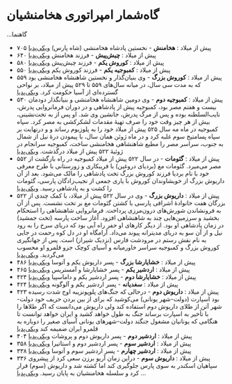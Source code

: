 # گاه‌شمار امپراتوری هخامنشیان

...گاهنما
- ۷۰۵ پیش از میلاد
  : **هخامنش** - نخستین پادشاه هخامنشی (شاه پارس) [ویکی‌پدیا](https://fa.wikipedia.org/wiki/%D9%87%D8%AE%D8%A7%D9%85%D9%86%D8%B4)
- ۶۴۰ پیش از میلاد
  : **چیش‌پیش** - فرزند هخامنش [ویکی‌پدیا](https://fa.wikipedia.org/wiki/%DA%86%DB%8C%D8%B4%E2%80%8C%D9%BE%DB%8C%D8%B4)
- ۵۸۰ پیش از میلاد
  : **کوروش یکم** - فرزند چیش‌پیش [ویکی‌پدیا](https://fa.wikipedia.org/wiki/%DA%A9%D9%88%D8%B1%D9%88%D8%B4_%DB%8C%DA%A9%D9%85)
- ۵۵۰ پیش از میلاد
  : **کمبوجیه یکم** - فرزند کوروش یکم [ویکی‌پدیا](https://fa.wikipedia.org/wiki/%DA%A9%D9%85%D8%A8%D9%88%D8%AC%DB%8C%D9%87_%DB%8C%DA%A9%D9%85)
- ۵۵۹ پیش از میلاد
  : **کوروش بزرگ** - وی بنیان‌گذار و نخستین شاهنشاه هخامنشی بود که به مدت سی سال، در میانه سال‌های ۵۵۹ تا ۵۲۹ پیش از میلاد، بر نواحی گسترده‌ای از آسیا حکومت کرد. [ویکی‌پدیا](https://fa.wikipedia.org/wiki/%DA%A9%D9%88%D8%B1%D9%88%D8%B4_%D8%A8%D8%B2%D8%B1%DA%AF)
- ۵۳۰ پیش از میلاد
  : **کمبوجیه دوم** - وی دومین شاهنشاه هخامنشی و بنیانگذار دودمان بیست و هفتم مصر بود، کمبوجیه پیش از پادشاهی و در دوران فرمانروایی پدرش، نایب‌السلطنه بوده و پس از مرگ پدرش، جانشین وی شد. او پس از به تخت‌نشینی، بیش از هر چیز وقت خود را صرف تهیهٔ مقدمات لشکرکشی به مصر کرد. سپاه کمبوجیه در ماه مه سال ۵۲۵ پیش از میلاد خود را به پلوزیوم رساند و و درنهایت بر سپاه پسامتیخ سوم غلبه کرد و در ماه ژوئن همان سال، با پیمودن درهٔ نیل از شمال به جنوب، سراسر مصر را مطیع شاهنشاهی هخامنشی ساخت، کمبوجیه سرانجام در ژوئیهٔ ۵۲۲ پیش از میلاد درگذشت. [ویکی‌پدیا](https://fa.wikipedia.org/wiki/%DA%A9%D9%85%D8%A8%D9%88%D8%AC%DB%8C%D9%87_%D8%AF%D9%88%D9%85)
- ۵۵۲ پیش از میلاد
  : **گئومات** - در سال ۵۲۲ پیش از میلاد کمبوجیه در راه بازگشت از مصر می‌میرد. گئومات مغ (بردیای دروغین) با فریبکاری و زورستانی با طرح معرفی خود با نام بردیا فرزند کوروش بزرگ تخت پادشاهی را مالک می‌شود. بعد از آن داریوش بزرگ از خویشاوندان کوروش با یاری جمعی از نجیب‌زادگان پارسی، گئومات را کشت و به پادشاهی رسید. [ویکی‌پدیا](https://fa.wikipedia.org/wiki/%DA%AF%D8%A6%D9%88%D9%85%D8%A7%D8%AA)
- ۵۲۲ پیش از میلاد
  : **داریوش بزرگ** - وی در سال ۵۲۲ پیش از میلاد، با کمک چندی از بزرگان هفت خانوادهٔ اشرافی پارسی با کشتن گئومات مغ بر تخت نشست. پس از آن به فرونشاندن شورش‌های درون‌مرزی پرداخت. فرمانروایی شاهنشاهی را استحکام بخشید و سرزمین‌هایی چند به شاهنشاهی افزود. آغاز ساخت پارسه (تخت جمشید) در زمان پادشاهی او بود. از دیگر کارهای او حفر راه آبی بود که دریای سرخ را به رود نیل و از آن سو به دریای مدیترانه پیوند می‌داد. آرامگاه او در دل کوه رحمت در جایی به نام نقش رستم در مرودشت فارس (نزدیک شیراز) است. پس از جهانگیری کوروش بزرگ و کمبوجیه سراسر خاورمیانه و آسیای کوچک جزو قلمرو او محسوب می‌گردید. [ویکی‌پدیا](https://fa.wikipedia.org/wiki/%D8%AF%D8%A7%D8%B1%DB%8C%D9%88%D8%B4_%D8%A8%D8%B2%D8%B1%DA%AF)
- ۴۸۶ پیش از میلاد
  : **خشایارشا بزرگ** - پسر داریوش یکم و آتوسا [ویکی‌پدیا](https://fa.wikipedia.org/wiki/%D8%AE%D8%B4%D8%A7%DB%8C%D8%A7%D8%B1%D8%B4%D8%A7_%D8%A8%D8%B2%D8%B1%DA%AF)
- ۴۶۵ پیش از میلاد
  : **اردشیر یکم** - پسر خشایارشا و آمستریس [ویکی‌پدیا](https://fa.wikipedia.org/wiki/%D8%A7%D8%B1%D8%AF%D8%B4%DB%8C%D8%B1_%DB%8C%DA%A9%D9%85_(%D9%87%D8%AE%D8%A7%D9%85%D9%86%D8%B4%DB%8C))
- ۴۲۴ پیش از میلاد
  : **خشایارشا دوم** - پسر اردشیر یکم و داماسپیا [ویکی‌پدیا](https://fa.wikipedia.org/wiki/%D8%AE%D8%B4%D8%A7%DB%8C%D8%A7%D8%B1%D8%B4%D8%A7_%D8%AF%D9%88%D9%85)
- ۴۲۴ پیش از میلاد
  : **سغدیانه** - پسر اردشیر یکم و آلوگونه [ویکی‌پدیا](https://fa.wikipedia.org/wiki/%D8%B3%D8%BA%D8%AF%DB%8C%D8%A7%D9%86%D9%87)
- ۴۲۳ پیش از میلاد
  : **داریوش دوم** - درحالی که جنگ‌های پلوپونزیبه اوج شدت رسیده بود اسپارت (دولت-شهر یونانی) می‌کوشید که برای از بین بردن حریف خود دولت-شهر آتن از طلای داریوش دوم استفاده کند ولی داریوش می‌دانست که اگر طلاها را با تأخیر به اسپارت برساند جنگ به طول خواهد کشید و ایران خواهد توانست تا هنگامی که یونانیان مشغول جنگند دولت-شهرهای یونانی آسیای صغیر را دوباره به قلمرو ایران ضمیمه کند [ویکی‌پدیا](https://fa.wikipedia.org/wiki/%D8%AF%D8%A7%D8%B1%DB%8C%D9%88%D8%B4_%D8%AF%D9%88%D9%85)
- ۴۰۴ پیش از میلاد
  : **اردشیر دوم** - پسر داریوش دوم و پروشات [ویکی‌پدیا](https://fa.wikipedia.org/wiki/%D8%A7%D8%B1%D8%AF%D8%B4%DB%8C%D8%B1_%D8%AF%D9%88%D9%85_(%D9%87%D8%AE%D8%A7%D9%85%D9%86%D8%B4%DB%8C))
- ۳۵۸ پیش از میلاد
  : **اردشیر سوم** - پسر اردشیر دوم و استاتیرا [ویکی‌پدیا](https://fa.wikipedia.org/wiki/%D8%A7%D8%B1%D8%AF%D8%B4%DB%8C%D8%B1_%D8%B3%D9%88%D9%85_(%D9%87%D8%AE%D8%A7%D9%85%D9%86%D8%B4%DB%8C))
- ۳۳۸ پیش از میلاد
  : **اردشیر چهارم** - پسر اردشیر سوم و آتوسا [ویکی‌پدیا](https://fa.wikipedia.org/wiki/%D8%A7%D8%B1%D8%AF%D8%B4%DB%8C%D8%B1_%DA%86%D9%87%D8%A7%D8%B1%D9%85)
- ۳۳۶ پیش از میلاد
  : **داریوش سوم** - دراین زمان آریو برزن سعی کرد از پیشروی سپاهیان اسکندر به سوی پارس جلوگیری کند اما کشته شد و داریوش (سوم) فرار کرد و سلسله هخامنشیان به پایان رسید. [ویکی‌پدیا](https://fa.wikipedia.org/wiki/%D8%AF%D8%A7%D8%B1%DB%8C%D9%88%D8%B4_%D8%B3%D9%88%D9%85)
...